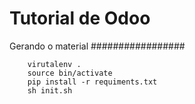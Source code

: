 Tutorial de Odoo
================

Gerando o material
#################

```
    virutalenv .
    source bin/activate
    pip install -r requiments.txt
    sh init.sh
```

